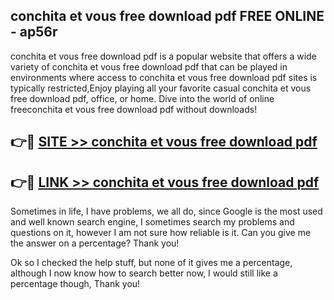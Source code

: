 ## conchita et vous free download pdf FREE ONLINE - ap56r

conchita et vous free download pdf is a popular website that offers a wide variety of conchita et vous free download pdf that can be played in environments where access to conchita et vous free download pdf sites is typically restricted,Enjoy playing all your favorite casual conchita et vous free download pdf, office, or home. Dive into the world of online freeconchita et vous free download pdf without downloads!

## 👉🔴 [SITE >> conchita et vous free download pdf](http://news.freeplayer.one?title=conchita_et_vous_free_download_pdf&ref=FRRE)

## 👉🔴 [LINK >> conchita et vous free download pdf](http://news.freeplayer.one?title=conchita_et_vous_free_download_pdf&ref=FREE)

Sometimes in life, I have problems, we all do, since Google is the most used and well known search engine, I sometimes search my problems and questions on it, however I am not sure how reliable is it. Can you give me the answer on a percentage? Thank you!

Ok so I checked the help stuff, but none of it gives me a percentage, although I now know how to search better now, I would still like a percentage though, Thank you!